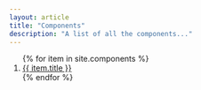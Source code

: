 ```yaml
---
layout: article
title: "Components"
description: "A list of all the components..."
---
```


<div class="type">
  <ol class="list">
    {% for item in site.components %}
      <li class="list__item">
        <a href="{{ item.url }}" class="list__link">{{ item.title }}</a>
      </li>
    {% endfor %}
  </ol>
</div>
